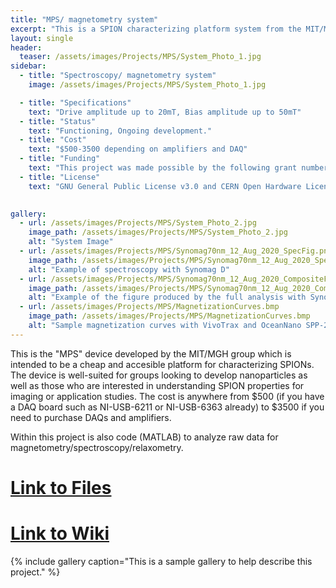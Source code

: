 ```yaml
---
title: "MPS/ magnetometry system"
excerpt: "This is a SPION characterizing platform system from the MIT/MGH group"
layout: single
header:
  teaser: /assets/images/Projects/MPS/System_Photo_1.jpg
sidebar:
  - title: "Spectroscopy/ magnetometry system"
    image: /assets/images/Projects/MPS/System_Photo_1.jpg

  - title: "Specifications"
    text: "Drive amplitude up to 20mT, Bias amplitude up to 50mT"
  - title: "Status"
    text: "Functioning, Ongoing development."
  - title: "Cost"
    text: "$500-3500 depending on amplifiers and DAQ"
  - title: "Funding"
    text: "This project was made possible by the following grant numbers: NIBIB U01EB025121 NIMH R24106053 and NSF GRFP 1122374"
  - title: "License"
    text: "GNU General Public License v3.0 and CERN Open Hardware License v1.2"

    
gallery:
  - url: /assets/images/Projects/MPS/System_Photo_2.jpg
    image_path: /assets/images/Projects/MPS/System_Photo_2.jpg
    alt: "System Image"
  - url: /assets/images/Projects/MPS/Synomag70nm_12_Aug_2020_SpecFig.png
    image_path: /assets/images/Projects/MPS/Synomag70nm_12_Aug_2020_SpecFig.png
    alt: "Example of spectroscopy with Synomag D"
  - url: /assets/images/Projects/MPS/Synomag70nm_12_Aug_2020_CompositeFig_UpdateUncal.png
    image_path: /assets/images/Projects/MPS/Synomag70nm_12_Aug_2020_CompositeFig_UpdateUncal.png
    alt: "Example of the figure produced by the full analysis with Synomag D in ~2.5 minutes."
  - url: /assets/images/Projects/MPS/MagnetizationCurves.bmp
    image_path: /assets/images/Projects/MPS/MagnetizationCurves.bmp
    alt: "Sample magnetization curves with VivoTrax and OceanNano SPP-25-25"
---
```




This is the "MPS" device developed by the MIT/MGH group which is intended to be a cheap and accesible platform for characterizing SPIONs. The device is well-suited for groups looking to develop nanoparticles as well as those who are interested in understanding SPION properties for imaging or application studies. The cost is anywhere from $500 (if you have a DAQ board such as NI-USB-6211 or NI-USB-6363 already) to $3500 if you need to purchase DAQs and amplifiers. 

Within this project is also code (MATLAB) to analyze raw data for magnetometry/spectroscopy/relaxometry.
# [Link to Files](https://github.com/OS-MPI/MPS)
# [Link to Wiki](https://github.com/OS-MPI/MPS/wiki)
{% include gallery caption="This is a sample gallery to help describe this project." %}
